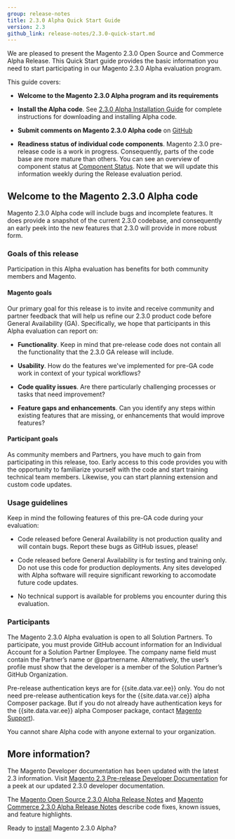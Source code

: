 ```yaml
---
group: release-notes
title: 2.3.0 Alpha Quick Start Guide
version: 2.3
github_link: release-notes/2.3.0-quick-start.md
---
```


We are pleased to present the Magento 2.3.0 Open Source and Commerce Alpha Release. This Quick Start guide provides the basic information you need to start participating in our Magento 2.3.0 Alpha evaluation program. 

This guide covers:

* **Welcome to the Magento 2.3.0 Alpha program and its requirements**

* **Install the Alpha code**. See [2.3.0 Alpha Installation Guide]({{page.baseurl}}/release-notes/2.3.0-alpha-install.html) for complete instructions for downloading and installing Alpha code. 

* **Submit comments on Magento 2.3.0 Alpha code** on [GitHub](https://github.com/magento/magento2/issues)

* **Readiness status of individual code components**. Magento 2.3.0 pre-release code is a work in progress. Consequently, parts of the code base are more mature than others. You can see an overview of component status at [Component Status]({{page.baseurl}}/release-notes/component-status.html). Note that we will update this information weekly during the Release evaluation period.

## Welcome to the Magento 2.3.0 Alpha code

Magento 2.3.0 Alpha code will include bugs and incomplete features. It does provide a snapshot of the current 2.3.0 codebase, and consequently an early peek into the new features that 2.3.0 will provide in more robust form.

### Goals of this release

Participation in this Alpha evaluation has benefits for both community members and Magento.

#### Magento goals

Our primary goal for this release is to invite and receive community and partner feedback that will help us refine our 2.3.0 product code before General Availability (GA). Specifically, we hope that participants in this Alpha evaluation can report on:

* **Functionality**. Keep in mind that pre-release code does not contain all the functionality that the 2.3.0 GA release will include.

* **Usability**. How do the features we've implemented for pre-GA code work in context of your typical workflows?

* **Code quality issues**. Are there particularly challenging processes or tasks that need improvement?

* **Feature gaps and enhancements**. Can you identify any steps within existing features that are missing, or enhancements that would improve features?

#### Participant goals

As community members and Partners, you have much to gain from participating in this release, too. Early access to this code provides you with the opportunity to familiarize yourself with the code and start training technical team members. Likewise, you can start planning  extension and custom code updates.

### Usage guidelines

Keep in mind the following features of this pre-GA code during your evaluation:

* Code released before General Availability is not production quality and will contain bugs. Report these bugs as GitHub issues, please!

* Code released before General Availability is for testing and training only. Do not use this code for production deployments. Any sites developed with Alpha software will require significant reworking to accomodate future code updates.

* No technical support is available for problems you encounter during this evaluation.

### Participants

The Magento 2.3.0 Alpha evaluation is open to all Solution Partners. To participate, you must provide GitHub account information for an Individual Account for a Solution Partner Employee. The company name field must contain the Partner’s name or @partnername. Alternatively, the user’s profile must show that the developer is a member of the Solution Partner’s GitHub Organization.

Pre-release authentication keys are for {{site.data.var.ee}} only. You do not need pre-release authentication keys for the {{site.data.var.ce}} alpha Composer package. But if you do not already have authentication keys for the {{site.data.var.ee}} alpha Composer package, contact [Magento Support](https://magento.com/support)).

You cannot share Alpha code with anyone external to your organization.

## More information?

The Magento Developer documentation has been updated with the latest 2.3 information.  Visit [Magento 2.3 Pre-release Developer Documentation](https://devdocs.magento.com/guides/v2.3/) for a peek at our updated 2.3.0 developer documentation.

The [Magento Open Source 2.3.0 Alpha Release Notes]({{page.baseurl}}/release-notes/ReleaseNotes2.3.0OpenSource.html) and [Magento Commerce 2.3.0 Alpha Release Notes]({{page.baseurl}}/release-notes/ReleaseNotes2.3.0Commerce.html) describe code fixes, known issues, and feature highlights. 

Ready to [install]({{page.baseurl}}/release-notes/2.3.0-alpha-install.html) Magento 2.3.0  Alpha?

